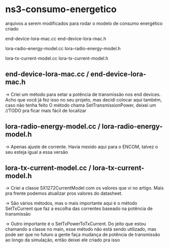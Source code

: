 # ns3-consumo-energetico
 arquivos a serem modificados para rodar o modelo de consumo energético criado

 end-device-lora-mac.cc
 end-device-lora-mac.h

 lora-radio-energy-model.cc
 lora-radio-energy-model.h

 lora-tx-current-model.cc
 lora-tx-current-model.h

## end-device-lora-mac.cc / end-device-lora-mac.h
 -> Criei um método para setar a potência de transmissão nos end devices. Acho que você já fez isso no seu projeto, mas decidi colocar aqui também, caso não tenha feito
    O método chama SetTransmissionPower, deixei um //TODO pra ficar mais fácil de localizar

## lora-radio-energy-model.cc / lora-radio-energy-model.h
 -> Apenas ajuste de corrente. Havia mexido aqui para o ENCOM, talvez o seu esteja igual a essa versão 


## lora-tx-current-model.cc / lora-tx-current-model.h
 -> Criei a classe SX1272CurrentModel com os valores que vi no artigo. Mais pra frente podemos atualizar pros valores do datasheet.
 
 -> São vários métodos, mas o mais importante aqui é o método SetTxCurrent que faz a escolha das correntes baseado na potência de transmissão
 
 -> Outro importante é o SetTxPowerToTxCurrent. Do jeito que estou chamando a classe no main, esse método não está sendo utilizado, mas pode ser que no futuro a gente faça mudança de potência de transmissão ao longo da simulação, então deixei ele criado pra isso

